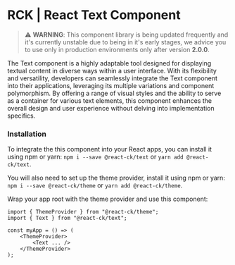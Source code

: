 # RCK | React Text Component

> :warning: **WARNING**: This component library is being updated frequently and it's currently unstable due to being in it's early stages, we advice you to use only in production environments only after version **2.0.0**.

The Text component is a highly adaptable tool designed for displaying textual content in diverse ways within a user interface. With its flexibility and versatility, developers can seamlessly integrate the Text component into their applications, leveraging its multiple variations and component polymorphism. By offering a range of visual styles and the ability to serve as a container for various text elements, this component enhances the overall design and user experience without delving into implementation specifics.

### Installation 

To integrate the this component into your React apps, you can install it using npm or yarn: `npm i --save @react-ck/text` or `yarn add @react-ck/text`.

You will also need to set up the theme provider, install it using npm or yarn: `npm i --save @react-ck/theme` or `yarn add @react-ck/theme`.

Wrap your app root with the theme provider and use this component:

```tsx
import { ThemeProvider } from "@react-ck/theme";
import { Text } from "@react-ck/text";

const myApp = () => (
    <ThemeProvider>
        <Text ... />
    </ThemeProvider>
);
```
